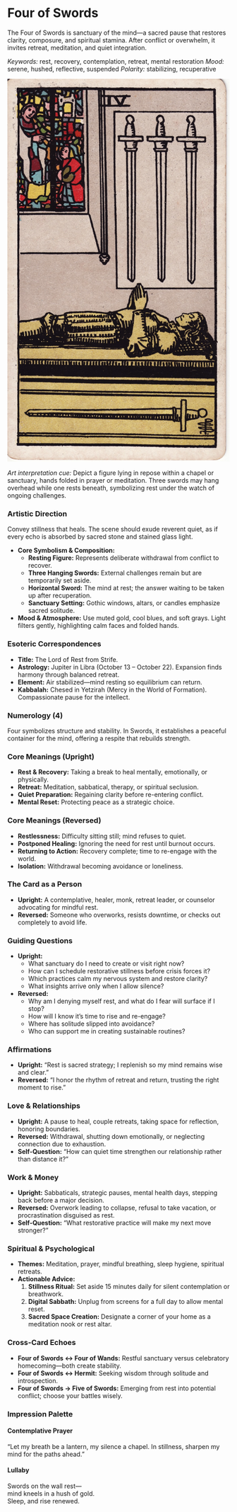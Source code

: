 # Four of Swords

The Four of Swords is sanctuary of the mind—a sacred pause that restores clarity, composure, and spiritual stamina. After conflict or overwhelm, it invites retreat, meditation, and quiet integration.

*Keywords:* rest, recovery, contemplation, retreat, mental restoration
*Mood:* serene, hushed, reflective, suspended
*Polarity:* stabilizing, recuperative

![Four of Swords](swords_04.jpg)

*Art interpretation cue:* Depict a figure lying in repose within a chapel or sanctuary, hands folded in prayer or meditation. Three swords may hang overhead while one rests beneath, symbolizing rest under the watch of ongoing challenges.

### Artistic Direction

Convey stillness that heals. The scene should exude reverent quiet, as if every echo is absorbed by sacred stone and stained glass light.

*   **Core Symbolism & Composition:**
    *   **Resting Figure:** Represents deliberate withdrawal from conflict to recover.
    *   **Three Hanging Swords:** External challenges remain but are temporarily set aside.
    *   **Horizontal Sword:** The mind at rest; the answer waiting to be taken up after recuperation.
    *   **Sanctuary Setting:** Gothic windows, altars, or candles emphasize sacred solitude.
*   **Mood & Atmosphere:**
    Use muted gold, cool blues, and soft grays. Light filters gently, highlighting calm faces and folded hands.

### Esoteric Correspondences

*   **Title:** The Lord of Rest from Strife.
*   **Astrology:** Jupiter in Libra (October 13 – October 22). Expansion finds harmony through balanced retreat.
*   **Element:** Air stabilized—mind resting so equilibrium can return.
*   **Kabbalah:** Chesed in Yetzirah (Mercy in the World of Formation). Compassionate pause for the intellect.

### Numerology (4)

Four symbolizes structure and stability. In Swords, it establishes a peaceful container for the mind, offering a respite that rebuilds strength.

### Core Meanings (Upright)

*   **Rest & Recovery:** Taking a break to heal mentally, emotionally, or physically.
*   **Retreat:** Meditation, sabbatical, therapy, or spiritual seclusion.
*   **Quiet Preparation:** Regaining clarity before re-entering conflict.
*   **Mental Reset:** Protecting peace as a strategic choice.

### Core Meanings (Reversed)

*   **Restlessness:** Difficulty sitting still; mind refuses to quiet.
*   **Postponed Healing:** Ignoring the need for rest until burnout occurs.
*   **Returning to Action:** Recovery complete; time to re-engage with the world.
*   **Isolation:** Withdrawal becoming avoidance or loneliness.

### The Card as a Person

*   **Upright:** A contemplative, healer, monk, retreat leader, or counselor advocating for mindful rest.
*   **Reversed:** Someone who overworks, resists downtime, or checks out completely to avoid life.

### Guiding Questions

*   **Upright:**
    *   What sanctuary do I need to create or visit right now?
    *   How can I schedule restorative stillness before crisis forces it?
    *   Which practices calm my nervous system and restore clarity?
    *   What insights arrive only when I allow silence?
*   **Reversed:**
    *   Why am I denying myself rest, and what do I fear will surface if I stop?
    *   How will I know it’s time to rise and re-engage?
    *   Where has solitude slipped into avoidance?
    *   Who can support me in creating sustainable routines?

### Affirmations

*   **Upright:** “Rest is sacred strategy; I replenish so my mind remains wise and clear.”
*   **Reversed:** “I honor the rhythm of retreat and return, trusting the right moment to rise.”

### Love & Relationships

*   **Upright:** A pause to heal, couple retreats, taking space for reflection, honoring boundaries.
*   **Reversed:** Withdrawal, shutting down emotionally, or neglecting connection due to exhaustion.
*   **Self-Question:** “How can quiet time strengthen our relationship rather than distance it?”

### Work & Money

*   **Upright:** Sabbaticals, strategic pauses, mental health days, stepping back before a major decision.
*   **Reversed:** Overwork leading to collapse, refusal to take vacation, or procrastination disguised as rest.
*   **Self-Question:** “What restorative practice will make my next move stronger?”

### Spiritual & Psychological

*   **Themes:** Meditation, prayer, mindful breathing, sleep hygiene, spiritual retreats.
*   **Actionable Advice:**
    1.  **Stillness Ritual:** Set aside 15 minutes daily for silent contemplation or breathwork.
    2.  **Digital Sabbath:** Unplug from screens for a full day to allow mental reset.
    3.  **Sacred Space Creation:** Designate a corner of your home as a meditation nook or rest altar.

### Cross-Card Echoes

*   **Four of Swords ↔ Four of Wands:** Restful sanctuary versus celebratory homecoming—both create stability.
*   **Four of Swords ↔ Hermit:** Seeking wisdom through solitude and introspection.
*   **Four of Swords → Five of Swords:** Emerging from rest into potential conflict; choose your battles wisely.

### Impression Palette

#### Contemplative Prayer

“Let my breath be a lantern, my silence a chapel. In stillness, sharpen my mind for the paths ahead.”

#### Lullaby

Swords on the wall rest—  
mind kneels in a hush of gold.  
Sleep, and rise renewed.
